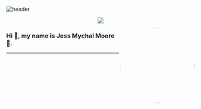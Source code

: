 ![header](https://capsule-render.vercel.app/api?type=waving&&color=FE7A59&height=300&section=header&text=Jess%20Mychal%20Moore&fontSize=60&desc=Developer&animation=scaleIn&fontColor=fff)

<p align="center">
  <a href="https://skillicons.dev">
    <img src="https://skillicons.dev/icons?i=js,html,css,ruby,rails,react,bootstrap,tailwind&perline=4" />
  </a>
</p>

<img src="https://camo.githubusercontent.com/ea9b334cd3eb02a9e89ea74efee992125a0de243b85f27153f03e166af03718c/68747470733a2f2f6d656469612e67697068792e636f6d2f6d656469612f524b354b443655635570417439327a5a76742f67697068792e676966" height="auto" width="200" style="border-radius:50%" align="right">

### Hi 👋, my name is  Jess Mychal Moore:star2:.
---




<!--
**jmychalm13/jmychalm13** is a ✨ _special_ ✨ repository because its `README.md` (this file) appears on your GitHub profile.

Here are some ideas to get you started:

- 🔭 I’m currently working on ...
- 🌱 I’m currently learning ...
- 👯 I’m looking to collaborate on ...
- 🤔 I’m looking for help with ...
- 💬 Ask me about ...
- 📫 How to reach me: ...
- 😄 Pronouns: ...
- ⚡ Fun fact: ...
-->
